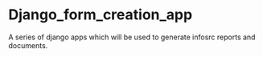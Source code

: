 # Django_form_creation_app
A series of django apps which will be used to generate infosrc reports and documents.
